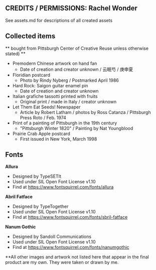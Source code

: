 ## CREDITS / PERMISSIONS: Rachel Wonder
See assets.md for descriptions of all created assets 

## Collected items
** bought from Pittsburgh Center of Creative Reuse unless otherwise stated) ** 
* Premodern Chinese artwork on hand fan
	* Date of creation and creator unknown / 云眠芍 / 庚申夏
* Floridian postcard
	* Photo by Rindy Nyberg / Postmarked April 1986
* Hard Rock: Saigon guitar enamel pin
	* Date of creation and creator unknown
* Italian grafiche tassotti printed with fruits
	* Original print / made in Italy / creator unknown
* Let Them Eat Seeds! Newspaper
	* Article by Robert Latham / photos by Ross Catanza / Pittsburgh Press Roto / Feb. 1974
* Print of a painting of Pittsburgh in the 19th century
	* "Pittsburgh Winter 1820" / Painting by Nat Youngblood
* Prairie Crab Apple postcard
	* First issued in New York, March 1998

## Fonts

**Allura**
* Designed by TypeSETIt
* Used under SIL Open Font License v1.10
* Find at https://www.fontsquirrel.com/fonts/allura

**Abril Fatface**
* Designed by TypeTogether
* Used under SIL Open Font License v1.10
* Find at https://www.fontsquirrel.com/fonts/sbril-fatface

**Nanum Gothic**
* Designed by Sandoll Communications
* Used under SIL Open Font License v1.10
* Find at https://www.fontsquirrel.com/fonts/nanumgothic


		

**All other images and artwork not listed here that appear in the final product are my own. They were taken or drawn by me. 